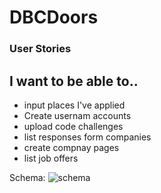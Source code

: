 # DBCDoors

### User Stories
## I want to be able to..
* input places I've applied
* Create usernam accounts
* upload code challenges
* list responses form companies
* create compnay pages
* list job offers

Schema: ![schema](dbc_doors_schema.png)